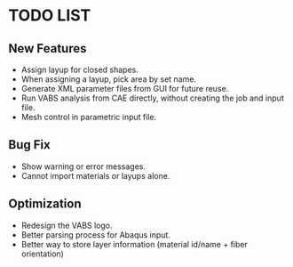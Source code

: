 # TODO LIST

## New Features
- Assign layup for closed shapes.
- When assigning a layup, pick area by set name.
- Generate XML parameter files from GUI for future reuse.
- Run VABS analysis from CAE directly, without creating the job and input file.
- Mesh control in parametric input file.

## Bug Fix
- Show warning or error messages.
- Cannot import materials or layups alone.

## Optimization
- Redesign the VABS logo.
- Better parsing process for Abaqus input.
- Better way to store layer information (material id/name + fiber orientation)
